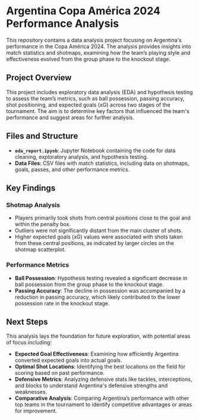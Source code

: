 # Argentina Copa América 2024 Performance Analysis

This repository contains a data analysis project focusing on Argentina's performance in the Copa América 2024. The analysis provides insights into match statistics and shotmaps, examining how the team’s playing style and effectiveness evolved from the group phase to the knockout stage. 

## Project Overview

This project includes exploratory data analysis (EDA) and hypothesis testing to assess the team’s metrics, such as ball possession, passing accuracy, shot positioning, and expected goals (xG) across two stages of the tournament. The aim is to determine key factors that influenced the team's performance and suggest areas for further analysis.

## Files and Structure

- **`eda_report.ipynb`**: Jupyter Notebook containing the code for data cleaning, exploratory analysis, and hypothesis testing.
- **Data Files**: CSV files with match statistics, including data on shotmaps, goals, passes, and other performance metrics.
## Key Findings

### Shotmap Analysis
- Players primarily took shots from central positions close to the goal and within the penalty box.
- Outliers were not significantly distant from the main cluster of shots.
- Higher expected goals (xG) values were associated with shots taken from these central positions, as indicated by larger circles on the shotmap scatterplot.

### Performance Metrics
- **Ball Possession**: Hypothesis testing revealed a significant decrease in ball possession from the group phase to the knockout stage.
- **Passing Accuracy**: The decline in possession was accompanied by a reduction in passing accuracy, which likely contributed to the lower possession rate in the knockout stage.

## Next Steps

This analysis lays the foundation for future exploration, with potential areas of focus including:
- **Expected Goal Effectiveness**: Examining how efficiently Argentina converted expected goals into actual goals.
- **Optimal Shot Locations**: Identifying the best locations on the field for scoring based on past performance.
- **Defensive Metrics**: Analyzing defensive stats like tackles, interceptions, and blocks to understand Argentina's defensive strengths and weaknesses.
- **Comparative Analysis**: Comparing Argentina’s performance with other top teams in the tournament to identify competitive advantages or areas for improvement.

